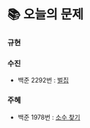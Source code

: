  # 📚 오늘의 문제
### 규현

### 수진
- 백준 2292번 : [벌집](https://www.acmicpc.net/problem/2292)
### 주혜
- 백준 1978번 : [소수 찾기](https://www.acmicpc.net/problem/1978)
